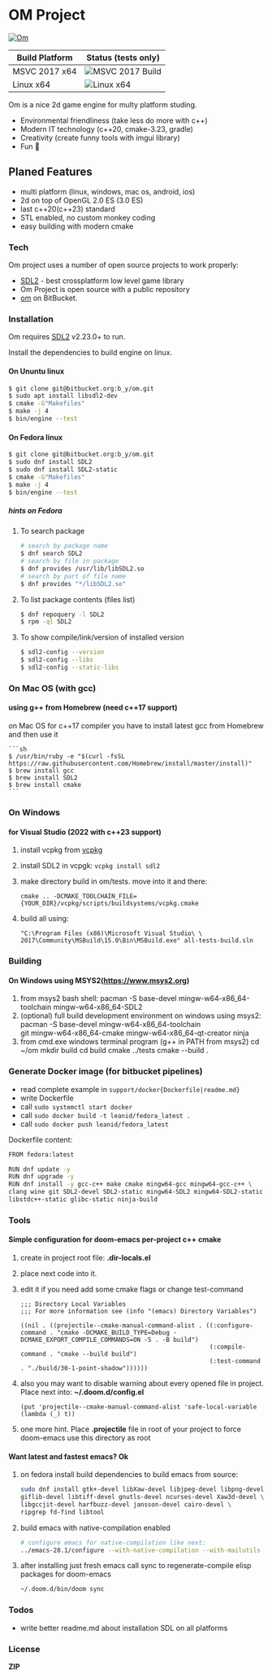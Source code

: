 # OM Project

[![Om](https://bitbucket.org/account/user/b_y/projects/OM/avatar/32)](https://bitbucket.org/account/user/b_y/projects/OM)

Build Platform   | Status (tests only)
---------------- | ----------------------
MSVC 2017 x64    | ![MSVC 2017 Build](https://ci.appveyor.com/api/projects/status/bitbucket/b_y/om)
Linux x64        | ![Linux x64](https://img.shields.io/bitbucket/pipelines/b_y/om.svg)
Om is a nice 2d game engine for multy platform studing.

- Environmental friendliness (take less do more with c++)
- Modern IT technology (c++20, cmake-3.23, gradle)
- Creativity (create funny tools with imgui library)
- Fun 🤣

## Planed Features

- multi platform (linux, windows, mac os, android, ios)
- 2d on top of OpenGL 2.0 ES (3.0 ES)
- last c++20(c++23) standard
- STL enabled, no custom monkey coding
- easy building with modern cmake

### Tech

Om project uses a number of open source projects to work properly:

- [SDL2] - best crossplatform low level game library
- Om Project is open source with a public repository
- [om](https://bitbucket.org/b_y/om) on BitBucket.

### Installation

Om requires [SDL2](http://libsdl.org/) v2.23.0+ to run.

Install the dependencies to build engine on linux.

#### On Ununtu linux

```sh
$ git clone git@bitbucket.org:b_y/om.git
$ sudo apt install libsdl2-dev
$ cmake -G"Makefiles"
$ make -j 4
$ bin/engine --test
```

#### On Fedora linux

```sh
$ git clone git@bitbucket.org:b_y/om.git
$ sudo dnf install SDL2
$ sudo dnf install SDL2-static
$ cmake -G"Makefiles"
$ make -j 4
$ bin/engine --test
```

##### hints on Fedora

1. To search package

    ```sh
    # search by package name
    $ dnf search SDL2
    # search by file in package
    $ dnf provides /usr/lib/libSDL2.so
    # search by part of file name
    $ dnf provides "*/libSDL2.so"
    ```

1. To list package contents (files list)

    ```sh
    $ dnf repoquery -l SDL2
    $ rpm -ql SDL2
    ```

1. To show compile/link/version of installed version

    ```sh
    $ sdl2-config --version
    $ sdl2-config --libs
    $ sdl2-config --static-libs
    ```

### On Mac OS (with gcc)

#### using g++ from Homebrew (need c++17 support)

on Mac OS for c++17 compiler you have to install latest gcc from
Homebrew and then use it

    ```sh
    $ /usr/bin/ruby -e "$(curl -fsSL https://raw.githubusercontent.com/Homebrew/install/master/install)"
    $ brew install gcc
    $ brew install SDL2
    $ brew install cmake
    ```

### On Windows

#### for Visual Studio (2022 with c++23 support)

1. install vcpkg from [vcpkg](https://github.com/Microsoft/vcpkg)
1. install SDL2 in vcpgk: ```vcpkg install sdl2```
1. make directory build in om/tests. move into it and there:

   ```
   cmake .. -DCMAKE_TOOLCHAIN_FILE={YOUR_DIR}/vcpkg/scripts/buildsystems/vcpkg.cmake
   ```

1. build all using:

   ```
   "C:\Program Files (x86)\Microsoft Visual Studio\ \
   2017\Community\MSBuild\15.0\Bin\MSBuild.exe" all-tests-build.sln
   ```

### Building

#### On Windows using MSYS2(https://www.msys2.org)

1. from msys2 bash shell:
    pacman -S base-devel mingw-w64-x86_64-toolchain mingw-w64-x86_64-SDL2
1. (optional) full build development environment on windows using msys2:
    pacman -S base-devel mingw-w64-x86_64-toolchain \
    git mingw-w64-x86_64-cmake mingw-w64-x86_64-qt-creator ninja
1. from cmd.exe windows terminal program (g++ in PATH from msys2)
    cd ~/om
    mkdir build
    cd build
    cmake ../tests
    cmake --build .

### Generate Docker image (for bitbucket pipelines)

- read complete example in ```support/docker{Dockerfile|readme.md}```
- write Dockerfile
- call ```sudo systemctl start docker```
- call ```sudo docker build -t leanid/fedora_latest .```
- call ```sudo docker push leanid/fedora_latest```

Dockerfile content:

```sh
FROM fedora:latest

RUN dnf update -y
RUN dnf upgrade -y
RUN dnf install -y gcc-c++ make cmake mingw64-gcc mingw64-gcc-c++ \
clang wine git SDL2-devel SDL2-static mingw64-SDL2 mingw64-SDL2-static \
libstdc++-static glibc-static ninja-build
```

### Tools

#### Simple configuration for **doom-emacs** per-project c++ cmake

1. create in project root file: **.dir-locals.el**
2. place next code into it.
3. edit it if you need add some cmake flags or change test-command

    ```elisp
    ;;; Directory Local Variables
    ;;; For more information see (info "(emacs) Directory Variables")

    ((nil . ((projectile--cmake-manual-command-alist . ((:configure-command . "cmake -DCMAKE_BUILD_TYPE=Debug -DCMAKE_EXPORT_COMPILE_COMMANDS=ON -S . -B build")
                                                        (:compile-command . "cmake --build build")
                                                        (:test-command . "./build/30-1-point-shadow"))))))
    ```

4. also you may want to disable warning about every opened file in project.
   Place next into: **~/.doom.d/config.el**

    ```elisp
    (put 'projectile--cmake-manual-command-alist 'safe-local-variable (lambda (_) t))
    ```

5. one more hint. Place **.projectile** file in root of your project to force doom-emacs use this directory as root

#### Want latest and fastest emacs? Ok

1. on fedora install build dependencies to build emacs from source:

    ```sh
    sudo dnf install gtk+-devel libXaw-devel libjpeg-devel libpng-devel \
    giflib-devel libtiff-devel gnutls-devel ncurses-devel Xaw3d-devel \
    libgccjit-devel harfbuzz-devel jansson-devel cairo-devel \
    ripgrep fd-find libtool
    ```

1. build emacs with native-compilation enabled

    ```sh
    # configure emacs for native-compilation like next:
    ../emacs-28.1/configure --with-native-compilation --with-mailutils
    ```

1. after installing just fresh emacs call sync
   to regenerate-compile elisp packages for doom-emacs

    ```sh
    ~/.doom.d/bin/doom sync
    ```

### Todos

- write better readme.md about installation SDL on all platforms

### License

**ZIP**

[//]: # (These are reference links used in the body of this note and get stripped out when the markdown processor does its job. There is no need to format nicely because it shouldn't be seen. Thanks SO - http://stackoverflow.com/questions/4823468/store-comments-in-markdown-syntax)
[SDL2]: <http://libsdl.org/>

